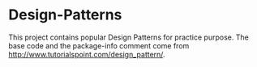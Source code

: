 # Design-Patterns
This project contains popular Design Patterns for practice purpose. The base code and the package-info comment
 come from http://www.tutorialspoint.com/design_pattern/.
